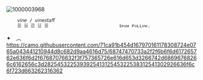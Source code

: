 ![1000003968](https://github.com/user-attachments/assets/a507565e-ec83-4ce3-9137-8d820e60b005) 


        𝘷𝘪𝘯𝘦 / 𝘷𝘪𝘯𝘦𝘴𝘵𝘢𝘧𝘧
        ☰ ☱ ☲ ☳ ☰                          sᴘᴀᴍ ғᴏʟʟᴏᴡ.

 ✦　︵    https://camo.githubusercontent.com/71ca91b454d167970161178308724e0765a043441210944d8c682d9aa4616d75/68747470733a2f2f6b6f6d617265762e636f6d2f67687076632f3f757365726e616d653d3266742d68696768266c6162656c3d282545322539392541312545322538312541302926636f6c6f723d663262316362
